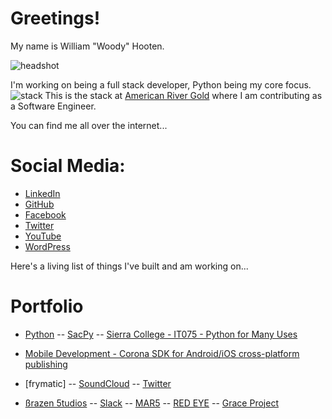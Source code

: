 <head>
	<link rel="shortcut icon" type="image/x-icon" href="favicon.ico">
</head>

# Greetings!

My name is William "Woody" Hooten.

![headshot](https://i.imgur.com/MaRaAhW.png) 

I'm working on being a full stack developer, Python being my core focus. 
![stack](https://i.imgur.com/YsX0q6x.png)
This is the stack at [American River Gold](www.americanrivergold.com) where I am contributing as a Software Engineer.

You can find me all over the internet...
# Social Media:

- [LinkedIn](https://www.linkedin.com/in/williamphooten)
- [GitHub](https://www.github.com/frymatic)
- [Facebook](https://www.facebook.com/WoodHoot)
- [Twitter](https://www.twitter.com/WoodHoot)
- [YouTube](https://www.youtube.com/stuff)
- [WordPress](https://woodhoot.wordpress.com/)

Here's a living list of things I've built and am working on...
# Portfolio
- [Python]()
-- [SacPy](https://www.meetup.com/sacramentopython)
-- [Sierra College - IT075 - Python for Many Uses](sierra.md)
- [Mobile Development - Corona SDK for Android/iOS cross-platform publishing](mobile.md)

- [frymatic]
-- [SoundCloud]()
-- [Twitter]()
- [ßrazen 5tudios]()
-- [Slack]()
-- [MAR5](https://www.facebook.com/events/251726375236944/)
-- [RED EYE](https://www.facebook.com/groups/REDEYEGAME/)
-- [Grace Project](https://www.facebook.com/groups/1267303460022897/)
